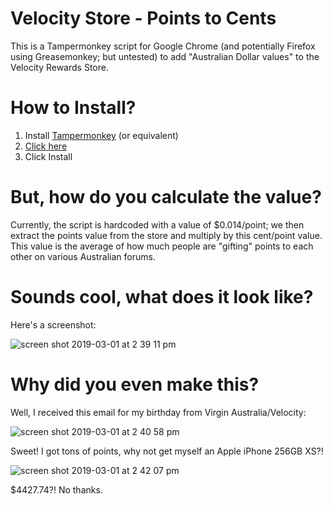 # Velocity Store - Points to Cents

This is a Tampermonkey script for Google Chrome (and potentially Firefox using Greasemonkey; but untested) to add "Australian Dollar values" to the Velocity Rewards Store.

# How to Install?

1. Install [Tampermonkey](https://chrome.google.com/webstore/detail/tampermonkey/dhdgffkkebhmkfjojejmpbldmpobfkfo) (or equivalent)
2. [Click here](https://github.com/bt/velocity-store-points2cents/raw/master/Velocity%20Store%20-%20Points%20to%20Cents.user.js)
3. Click Install

# But, how do you calculate the value?

Currently, the script is hardcoded with a value of $0.014/point; we then extract the points value from the store and multiply by this cent/point value. This value is the average of how much people are "gifting" points to each other on various Australian forums.

# Sounds cool, what does it look like?

Here's a screenshot:

![screen shot 2019-03-01 at 2 39 11 pm](https://user-images.githubusercontent.com/1100843/53614983-e71bd080-3c2f-11e9-8364-9e8209777ec5.png)

# Why did you even make this?

Well, I received this email for my birthday from Virgin Australia/Velocity:

![screen shot 2019-03-01 at 2 40 58 pm](https://user-images.githubusercontent.com/1100843/53615023-129ebb00-3c30-11e9-82da-36ce806bde4a.png)

Sweet! I got tons of points, why not get myself an Apple iPhone 256GB XS?!

![screen shot 2019-03-01 at 2 42 07 pm](https://user-images.githubusercontent.com/1100843/53615056-3f52d280-3c30-11e9-9342-830c6035b5b8.png)

$4427.74?! No thanks.

